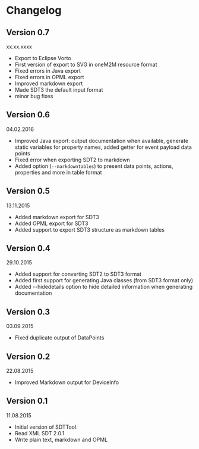 # Changelog

## Version 0.7
xx.xx.xxxx

- Export to Eclipse Vorto
- First version of export to SVG in oneM2M resource format
- Fixed errors in Java export
- Fixed errors in OPML export
- Improved markdown export
- Made SDT3 the default input format
- minor bug fixes


## Version 0.6
04.02.2016

- Improved Java export: output documentation when available, generate static variables for property names, added getter for event payload data points
- Fixed error when exporting SDT2 to markdown
- Added option (``--markdowntables``) to present data points, actions, properties and more in table format

## Version 0.5
13.11.2015

- Added markdown export for SDT3
- Added OPML export for SDT3
- Added support to export SDT3 structure as markdown tables

## Version 0.4
29.10.2015

- Added support for converting SDT2 to SDT3 format
- Added first support for generating Java classes (from SDT3 format only)
- Added --hidedetails option to hide detailed information when generating documentation 

## Version 0.3
03.09.2015

- Fixed duplicate output of DataPoints

## Version 0.2
22.08.2015

- Improved Markdown output for DeviceInfo

## Version 0.1
11.08.2015

- Initial version of SDTTool. 
- Read XML SDT 2.0.1
- Write plain text, markdown and OPML
